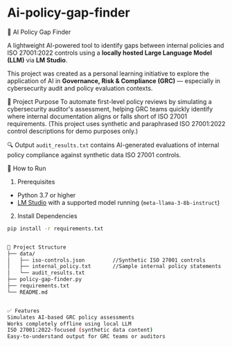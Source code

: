 # Ai-policy-gap-finder
🧠 AI Policy Gap Finder

A lightweight AI-powered tool to identify gaps between internal policies and ISO 27001:2022 controls using a **locally hosted Large Language Model (LLM)** via **LM Studio**.

This project was created as a personal learning initiative to explore the application of AI in **Governance, Risk & Compliance (GRC)** — especially in cybersecurity audit and policy evaluation contexts.

🎯 Project Purpose
To automate first-level policy reviews by simulating a cybersecurity auditor's assessment, helping GRC teams quickly identify where internal documentation aligns or falls short of ISO 27001 requirements. (This project uses synthetic and paraphrased ISO 27001:2022 control descriptions for demo purposes only.)

🔍 Output
`audit_results.txt` contains AI-generated evaluations of internal policy compliance against  synthetic data ISO 27001 controls.

🚀 How to Run
1. Prerequisites
- Python 3.7 or higher
- [LM Studio](https://lmstudio.ai/) with a supported model running (`meta-llama-3-8b-instruct`)

2. Install Dependencies
```bash
pip install -r requirements.txt


📁 Project Structure
├── data/
│   ├── iso-controls.json         //Synthetic ISO 27001 controls
│   ├── internal_policy.txt       //Sample internal policy statements
│   └── audit_results.txt         
├── policy-gap-finder.py          
├── requirements.txt              
└── README.md                    


✅ Features
Simulates AI-based GRC policy assessments
Works completely offline using local LLM
ISO 27001:2022-focused (synthetic data content)
Easy-to-understand output for GRC teams or auditors

